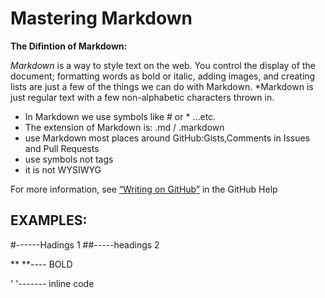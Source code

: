 
# Mastering Markdown
**The Difintion of Markdown:**

*Markdown* is a way to style text on the web. You control the display of the document; formatting words as bold or italic, adding images, and creating lists are just a few of the things we can do with Markdown. *Markdown is just regular text with a few non-alphabetic characters thrown in.

- In Markdown we use symbols like # or * ...etc.
- The extension of Markdown is: .md / .markdown
- use Markdown most places around GitHub:Gists,Comments in Issues and Pull Requests
- use symbols not tags
- it is not WYSIWYG

For more information, see [“Writing on GitHub”](https://docs.github.com/en/github/writing-on-github) in the GitHub Help

## EXAMPLES:
#------Hadings 1
##-----headings 2

 **  **---- BOLD

 '  '------- inline code


